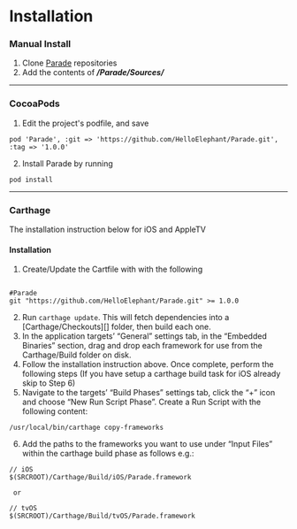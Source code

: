 # Installation

### Manual Install

1. Clone [Parade](https://github.com/HelloElephant/Parade.git) repositories
2. Add the contents of ***/Parade/Sources/***


****
### CocoaPods

1. Edit the project's podfile, and save

```
pod 'Parade', :git => 'https://github.com/HelloElephant/Parade.git', :tag => '1.0.0'
```
2. Install Parade by running

```
pod install
```
****
### Carthage

The installation instruction below for iOS and AppleTV

#### Installation

1. Create/Update the Cartfile with with the following

```

#Parade
git "https://github.com/HelloElephant/Parade.git" >= 1.0.0
```
2. Run `carthage update`. This will fetch dependencies into a [Carthage/Checkouts][] folder, then build each one.
3. In the application targets’ “General” settings tab, in the “Embedded Binaries” section, drag and drop each framework for use from the Carthage/Build folder on disk.
4. Follow the installation instruction above. Once complete, perform the following steps
(If you have setup a carthage build task for iOS already skip to Step 6)
5. Navigate to the targets’ “Build Phases” settings tab, click the “+” icon and choose “New Run Script Phase”. Create a Run Script with the following content:

```
/usr/local/bin/carthage copy-frameworks
```

6. Add the paths to the frameworks you want to use under “Input Files” within the carthage build phase as follows e.g.:

```
// iOS
$(SRCROOT)/Carthage/Build/iOS/Parade.framework

 or

// tvOS
$(SRCROOT)/Carthage/Build/tvOS/Parade.framework
```
